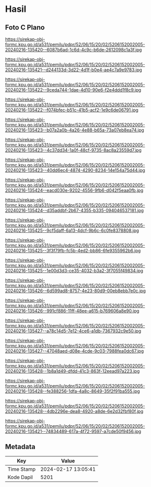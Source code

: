 # Hasil

## Foto C Plano

https://sirekap-obj-formc.kpu.go.id/a531/pemilu/pdpr/52/06/15/20/02/5206152002005-20240216-135420--6087b6ad-1c6d-4c9c-b6de-2612098c1a3f.jpg

https://sirekap-obj-formc.kpu.go.id/a531/pemilu/pdpr/52/06/15/20/02/5206152002005-20240216-135421--d244133d-3d22-4d1f-b0e4-ae4c7a9e9783.jpg

https://sirekap-obj-formc.kpu.go.id/a531/pemilu/pdpr/52/06/15/20/02/5206152002005-20240216-135422--9ceda744-1dae-4d10-90e6-f2e4ddd1f8c9.jpg

https://sirekap-obj-formc.kpu.go.id/a531/pemilu/pdpr/52/06/15/20/02/5206152002005-20240216-135422--f074bfec-b51c-41b5-acf2-1e9c6de06791.jpg

https://sirekap-obj-formc.kpu.go.id/a531/pemilu/pdpr/52/06/15/20/02/5206152002005-20240216-135423--b07a2a0b-4a26-4e88-b65a-73a07eb8ea74.jpg

https://sirekap-obj-formc.kpu.go.id/a531/pemilu/pdpr/52/06/15/20/02/5206152002005-20240216-135423--4c37dd34-1a0f-48cf-9735-8ac8a23559d7.jpg

https://sirekap-obj-formc.kpu.go.id/a531/pemilu/pdpr/52/06/15/20/02/5206152002005-20240216-135423--40dd6ec4-4874-4290-8234-14e154a75d44.jpg

https://sirekap-obj-formc.kpu.go.id/a531/pemilu/pdpr/52/06/15/20/02/5206152002005-20240216-135424--eacd030e-9202-4556-9fb6-d042f5eaa0fb.jpg

https://sirekap-obj-formc.kpu.go.id/a531/pemilu/pdpr/52/06/15/20/02/5206152002005-20240216-135424--d35addbf-2b67-4355-b335-094046537181.jpg

https://sirekap-obj-formc.kpu.go.id/a531/pemilu/pdpr/52/06/15/20/02/5206152002005-20240216-135425--9cf5daff-6a13-4dcf-9b6c-6c0fe8378808.jpg

https://sirekap-obj-formc.kpu.go.id/a531/pemilu/pdpr/52/06/15/20/02/5206152002005-20240216-135425--3f3f79fb-fc5b-4ed2-bb86-6fe9355962b6.jpg

https://sirekap-obj-formc.kpu.go.id/a531/pemilu/pdpr/52/06/15/20/02/5206152002005-20240216-135425--1e00d3d3-ce35-4032-b3a2-3f7055f49834.jpg

https://sirekap-obj-formc.kpu.go.id/a531/pemilu/pdpr/52/06/15/20/02/5206152002005-20240216-135426--6d599ad8-8757-4e23-80d9-00eb8ebb7e0c.jpg

https://sirekap-obj-formc.kpu.go.id/a531/pemilu/pdpr/52/06/15/20/02/5206152002005-20240216-135426--991cf886-11ff-48ee-a615-b769606a8e90.jpg

https://sirekap-obj-formc.kpu.go.id/a531/pemilu/pdpr/52/06/15/20/02/5206152002005-20240216-135427--a78c14d5-7e12-4ce6-a1db-7367932c9e50.jpg

https://sirekap-obj-formc.kpu.go.id/a531/pemilu/pdpr/52/06/15/20/02/5206152002005-20240216-135427--47048aed-d08e-4cde-9c03-7988fea0dc67.jpg

https://sirekap-obj-formc.kpu.go.id/a531/pemilu/pdpr/52/06/15/20/02/5206152002005-20240216-135428--1b8a1d49-dfdd-41c3-863f-12eead97a223.jpg

https://sirekap-obj-formc.kpu.go.id/a531/pemilu/pdpr/52/06/15/20/02/5206152002005-20240216-135428--fe388256-1dfa-4a8c-8649-35f2f91ba555.jpg

https://sirekap-obj-formc.kpu.go.id/a531/pemilu/pdpr/52/06/15/20/02/5206152002005-20240216-135428--4db2296e-dea8-4920-a8de-6e2d32fbf80f.jpg

https://sirekap-obj-formc.kpu.go.id/a531/pemilu/pdpr/52/06/15/20/02/5206152002005-20240216-135421--74834489-617a-4f72-9597-a7cde50f9456.jpg


## Metadata

| Key        | Value               |
| ---------- | ------------------- |
| Time Stamp | 2024-02-17 13:05:41 |
| Kode Dapil | 5201                |



